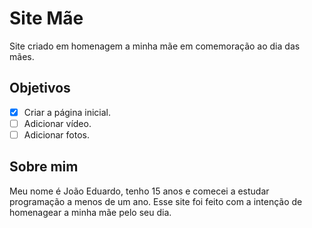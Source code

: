 # Site Mãe
 Site criado em homenagem a minha mãe em comemoração ao dia das mães.

## Objetivos
 - [X] Criar a página inicial.
 - [ ] Adicionar vídeo.
 - [ ] Adicionar fotos.

## Sobre mim
 Meu nome é João Eduardo, tenho 15 anos e comecei a estudar programação a menos de um ano. Esse site foi feito com a intenção de homenagear a minha mãe pelo seu dia.
